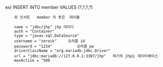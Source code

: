 ex) INSERT INTO member VALUES (?,?,?,?) 

		위 인서트	member 의 뜻은  테이블

		name = "jdbc/jhp" jhp 아이디
		auth = "Container"
		type = "javax.sql.DataSource"
		username = "zerock"		오라클 id
		password = "1234"			오라클 pw
		driverClassName = "org.mariadb.jdbc.Driver"
		url = "jdbc:mariadb://127.0.0.1:3307/jhp"   여기의 jhp는 데이터베이스
		maxActive = "500
